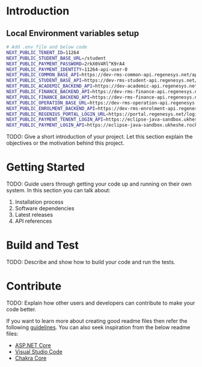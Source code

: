 # Introduction

## Local Environment variables setup

```bash
# Add .env file and below code
NEXT_PUBLIC_TENENT_ID=11264
NEXT_PUBLIC_STUDENT_BASE_URL=/student
NEXT_PUBLIC_PAYMENT_PASSWORD=2rkX0V4Rl^K9rA4
NEXT_PUBLIC_PAYMENT_IDENTITY=11264-api-user-0
NEXT_PUBLIC_COMMON_BASE_API=https://dev-rms-common-api.regenesys.net/api/
NEXT_PUBLIC_STUDENT_BASE_API=https://dev-rms-student-api.regenesys.net/api/
NEXT_PUBLIC_ACADEMIC_BACKEND_API=https://dev-academic-api.regenesys.net/api/
NEXT_PUBLIC_FINANCE_BACKEND_API=https://dev-rms-finance-api.regenesys.net/api/
NEXT_PUBLIC_FINANCE_BACKEND_API=https://dev-rms-finance-api.regenesys.net/api/
NEXT_PUBLIC_OPERATION_BASE_URL=https://dev-rms-operation-api.regenesys.net/api/
NEXT_PUBLIC_ENROLMENT_BACKEND_API=https://dev-rms-enrolment-api.regenesys.net/api/
NEXT_PUBLIC_REGENIUS_PORTAL_LOGIN_URL=https://portal.regenesys.net/login/index.php
NEXT_PUBLIC_PAYMENT_TENENT_LOGIN_API=https://eclipse-java-sandbox.ukheshe.rocks/eclipse-conductor/rest/v1/tenants/
NEXT_PUBLIC_PAYMENT_LOGIN_API=https://eclipse-java-sandbox.ukheshe.rocks/eclipse-conductor/rest/v1/authentication/login

```

TODO: Give a short introduction of your project. Let this section explain the objectives or the motivation behind this project.

# Getting Started

TODO: Guide users through getting your code up and running on their own system. In this section you can talk about:

1. Installation process
2. Software dependencies
3. Latest releases
4. API references

# Build and Test

TODO: Describe and show how to build your code and run the tests.

# Contribute

TODO: Explain how other users and developers can contribute to make your code better.

If you want to learn more about creating good readme files then refer the following [guidelines](https://docs.microsoft.com/en-us/azure/devops/repos/git/create-a-readme?view=azure-devops). You can also seek inspiration from the below readme files:

- [ASP.NET Core](https://github.com/aspnet/Home)
- [Visual Studio Code](https://github.com/Microsoft/vscode)
- [Chakra Core](https://github.com/Microsoft/ChakraCore)
